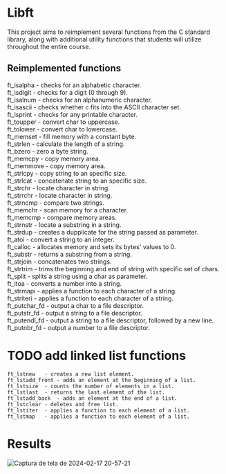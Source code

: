 # Libft

This project aims to reimplement several functions from the C standard library, along with additional utility functions that students will utilize throughout the entire course.

## Reimplemented functions

ft_isalpha	- checks for an alphabetic character.  
ft_isdigit	- checks for a digit (0 through 9).  
ft_isalnum	- checks for an alphanumeric character.  
ft_isascii	- checks whether c fits into the ASCII character set.  
ft_isprint	- checks for any printable character.  
ft_toupper	- convert char to uppercase.  
ft_tolower	- convert char to lowercase.  
ft_memset	- fill memory with a constant byte.  
ft_strlen	- calculate the length of a string.  
ft_bzero	- zero a byte string.  
ft_memcpy	- copy memory area.  
ft_memmove	- copy memory area.  
ft_strlcpy	- copy string to an specific size.  
ft_strlcat	- concatenate string to an specific size.  
ft_strchr	- locate character in string.  
ft_strrchr	- locate character in string.  
ft_strncmp	- compare two strings.  
ft_memchr	- scan memory for a character.  
ft_memcmp	- compare memory areas.  
ft_strnstr	- locate a substring in a string.  
ft_strdup	- creates a dupplicate for the string passed as parameter.  
ft_atoi	- convert a string to an integer.  
ft_calloc	- allocates memory and sets its bytes' values to 0.  
ft_substr	- returns a substring from a string.  
ft_strjoin	- concatenates two strings.  
ft_strtrim	- trims the beginning and end of string with specific set of chars.  
ft_split	- splits a string using a char as parameter.  
ft_itoa	- converts a number into a string.  
ft_strmapi	- applies a function to each character of a string.  
ft_striteri	- applies a function to each character of a string.  
ft_putchar_fd	- output a char to a file descriptor.  
ft_putstr_fd	- output a string to a file descriptor.  
ft_putendl_fd	- output a string to a file descriptor, followed by a new line.  
ft_putnbr_fd	- output a number to a file descriptor.  
  
# TODO add linked list functions

    ft_lstnew	- creates a new list element.
    ft_lstadd_front	- adds an element at the beginning of a list.
    ft_lstsize	- counts the number of elements in a list.
    ft_lstlast	- returns the last element of the list.
    ft_lstadd_back	- adds an element at the end of a list.
    ft_lstclear	- deletes and free list.
    ft_lstiter	- applies a function to each element of a list.
    ft_lstmap	- applies a function to each element of a list.

# Results

![Captura de tela de 2024-02-17 20-57-21](https://github.com/carvalho-ra/libft/assets/66538173/563db729-8f49-46e1-ae76-3bc7c1fe767f)
